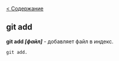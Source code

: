 [< Содержание](./readme.md)

## git add

**git add *[файл]*** - добавляет файл в индекс.

```bash=
git add.
```